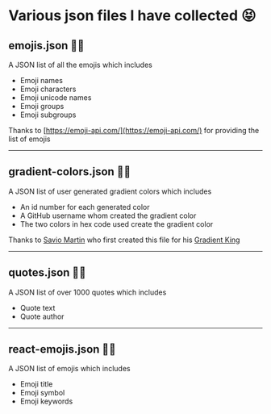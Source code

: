 # Various json files I have collected 😝


## emojis.json 👨‍🎤

A JSON list of all the emojis which includes

- Emoji names
- Emoji characters
- Emoji unicode names
- Emoji groups
- Emoji subgroups

Thanks to [https://emoji-api.com/](https://emoji-api.com/) for providing the list of emojis

------

## gradient-colors.json 👨‍🎤

A JSON list of user generated gradient colors which includes

- An id number for each generated color
- A GitHub username whom created the gradient color
- The two colors in hex code used create the gradient color

Thanks to [Savio Martin](https://github.com/saviomartin) who first created this file for his [Gradient King](https://gradient-king.netlify.app)

---

## quotes.json 👨‍🎤

A JSON list of over 1000 quotes which includes

- Quote text
- Quote author

---

## react-emojis.json 👨‍🎤

A JSON list of emojis which includes

- Emoji title
- Emoji symbol
- Emoji keywords

